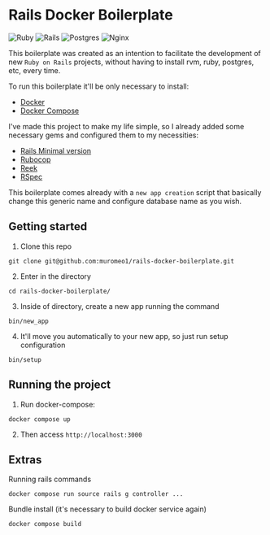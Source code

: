 # Rails Docker Boilerplate

![Ruby](https://img.shields.io/badge/ruby-%23CC342D.svg?style=for-the-badge&logo=ruby&logoColor=white)
![Rails](https://img.shields.io/badge/rails-%23CC0000.svg?style=for-the-badge&logo=ruby-on-rails&logoColor=white)
![Postgres](https://img.shields.io/badge/postgres-%23316192.svg?style=for-the-badge&logo=postgresql&logoColor=white)
![Nginx](https://img.shields.io/badge/nginx-%23009639.svg?style=for-the-badge&logo=nginx&logoColor=white)

This boilerplate was created as an intention to facilitate the development of new `Ruby on Rails` projects, without having to install rvm, ruby, postgres, etc, every time.

To run this boilerplate it'll be only necessary to install:

- [Docker](https://docs.docker.com/engine/install/)
- [Docker Compose](https://docs.docker.com/compose/install/)

I've made this project to make my life simple, so I already added some necessary gems and configured them to my necessities:

- [Rails Minimal version](https://www.bigbinary.com/blog/rails-6-1-adds-minimal-option-support)
- [Rubocop](https://github.com/rubocop/rubocop)
- [Reek](https://github.com/troessner/reek)
- [RSpec](https://github.com/rspec/rspec-rails)

This boilerplate comes already with a `new app creation` script that basically change this generic name and configure database name as you wish.

## Getting started

1. Clone this repo
```
git clone git@github.com:muromeo1/rails-docker-boilerplate.git
```

2. Enter in the directory
```
cd rails-docker-boilerplate/
```

3. Inside of directory, create a new app running the command
```
bin/new_app
```

4. It'll move you automatically to your new app, so just run setup configuration
```
bin/setup
```

## Running the project

1. Run docker-compose:
```
docker compose up
```
2. Then access `http://localhost:3000`

## Extras

Running rails commands
```
docker compose run source rails g controller ...
```

Bundle install (it's necessary to build docker service again)
```
docker compose build
```
